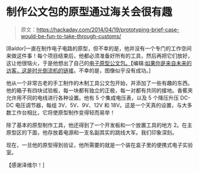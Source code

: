 # 制作公文包的原型通过海关会很有趣

> 原文：<https://hackaday.com/2014/04/19/prototyping-brief-case-would-be-fun-to-take-through-customs/>

[Baldor]一直在制作电子电路的原型，但不幸的是，他并没有一个专门的工作空间来做这件事！每个项目结束后，他都必须准备好所有的工具，然后再把它们放好，这让他很恼火，于是他想出了自己的[电子原型公文包。](http://digital-diy.com/forum/electronics-projects/prototiping-suitcase-t3008.html)【编辑:[如果你是来自未来的访客，这是时光倒流机的链接](https://web.archive.org/web/20140423040304/http://digital-diy.com/forum/electronics-projects/prototiping-suitcase-t3008.html)。不幸的是，图像似乎没有成功。]

他从一个非常古老的手工制作的木制工具公文包开始，并添加了一些有趣的东西。他的箱子有四块试验板，每一块都有独立的正极，每一对都有共同的接地。香蕉夹允许用不同的电线进行各种设置。他有 5 个集成电压表，以及 5 个降压升压 DC-DC 电压调节器，每组 3V、5V、9V、12V 和 18V。这是一个天真的设置，与大多数工作台相比，它将使原型制作变得轻而易举！

除了基本的原型制作工具，他还得到了一个开发板和一个放置工具的地方 2。在主原型区的下面，他存放着电源和一支名副其实的跳线大军。我们印象深刻。

现在，一旦他的原型得到验证，他所需要的就是一个装在盒子里的便携式电子实验室。

【感谢泽维尔！]